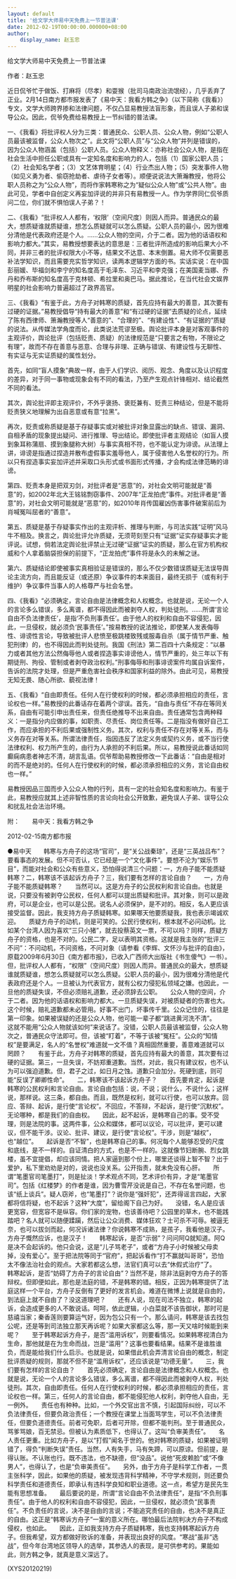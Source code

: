 ```yaml
---
layout: default
title: '给文学大师易中天免费上一节普法课'
date: 2012-02-19T00:00:00.000000+08:00
author:
    display_name: 赵玉忠
---
```


给文学大师易中天免费上一节普法课

作者：赵玉忠

近日侃爷忙于做饭、打麻将（尽孝）和耍猴（批司马南政治流氓经），几乎丢弃了正业。2月14日南方都市报发表了《易中天：我看方韩之争》（以下简称《我看》）专文，文学大师跨界掺和法律问题，不仅凸显易教授法盲形象，而且误人子弟和误导公众。因此，侃爷免费给易教授上一节纠错的普法课。

一、《我看》将批评权人分为三类：普通民众、公职人员、公众人物，例如“公职人员最该被监督，公众人物次之”。此文将“公职人员”与“公众人物”并列是错误的，因为公众人物涵盖（包括）公职人员。公众人物释义：亦称社会公众人物，是指在社会生活中担任公职或具有一定知名度和影响力的人，包括（1）国家公职人员；（2）社会知名学者；（3）文艺体育明星；（4）行业杰出人物；（5）突发事件人物（如见义勇为者、偷窃抢劫者、虐待子女者等）。顺便说说法大箫瀚教授，他将公职人员称之为“公众人物”，而将作家韩寒称之为“疑似公众人物”或“公共人物”。由此可见，学者中自创定义再妄加评说的并非只有易教授一人。作为学界同仁侃爷质问二位，你们就不惧怕误人子弟？！

二、《我看》“批评权人人都有，‘权限’（空间尺度）则因人而异。普通民众的最大，想质疑谁就质疑谁，想怎么质疑就可以怎么质疑。公职人员的最小，因为很难分清他是代表政府还是个人。……公众人物的空间，介于二者。因为他的话语权和影响力都大。”其实，易教授想要表达的意思是：三者批评所造成的影响后果大小不同，并非三者的批评权限大小不等，结果文不达意、本末倒置。易大师不仅需要恶补法学知识，而且需要充实哲学知识，读两本逻辑学方面的书。实话实说：在中国彭丽媛、毕福剑和李宁的知名度高于毛泽东、习近平和李克强；在美国麦当娜、乔丹和乔布斯的知名度高于克林顿、希拉里和奥巴马。据此推论，在当代社会文娱界明星的社会影响力普遍超过了政界高官。

三、《我看》“有鉴于此，方舟子对韩寒的质疑，首先应持有最大的善意，其次要有过硬的证据。”易教授倡导“持有最大的善意”和“有过硬的证据”去质疑的论点，延续了陈有西律师、箫瀚教授等人“善意的”、“合理的”、“有建设性”、“有证据的”质疑的说法。从传媒法学角度而论，此类说法荒谬至极。舆论批评本身是对客观事件的主观评价，舆论批评（包括贬责、质疑）的法律规范是“只要言之有物，不限论之有理”，故而不存在善意与恶意、合理与非理、正确与错误、有建设性与无聊性、有实证与无实证质疑的属性划分。

首先，如同“盲人摸象”典故一样，由于人们学识、阅历、观念、角度以及认识程度的差异，对于同一事物或现象会有不同的看法，乃至产生观点针锋相对、结论截然不同的看法。

其次，舆论批评即主观评价，不外乎褒扬、褒贬兼有、贬责三种结论，但是不能将贬责狭义地理解为出自恶意或有意“拉黑”。

再次，贬责或称质疑是基于存疑事实或对被批评对象显露出的缺点、错误、漏洞、自相矛盾的现象提出疑问、进行推理、导出结论。即使批评者主观结论（如盲人摸到象耳称蒲扇、摸到象腿称大树）与事实真相不符，也不能认定为诽谤。从法理上讲，诽谤是指通过捏造并散布虚假事实羞辱他人，属于侵害他人名誉权的行为。所以只有捏造事实妄加评述并采取口头形式或书面形式传播，才会构成法律范畴的诽谤。

第四、贬责本身是把双刃剑，对批评者是“恶意”的，对社会文明可能就是“善意”的，如2002年北大王铭铭剽窃事件、2007年“正龙拍虎”事件。对批评者是“善意”的，对社会文明可能就是“恶意”的，如2010年肖传国雇凶伤害事件破案前后为肖喊冤叫屈者的“善意”。

第五、质疑是基于存疑事实作出的主观评析、推理与判断，与司法实践“证明”风马牛不相及。换言之，舆论批评允许质疑，无须苛刻至只有“证据”证实存疑事实才能评说。试想，倘若法定舆论批评禁止无过硬“证据”证实的质疑，那么在官方机构权威和个人拿着脑袋担保的前提下，“正龙拍虎”事件将是永久的未解之谜。

第六、质疑结论即使被事实真相验证是错误的，那么不仅少数错误质疑无法误导舆论主流方向，而且能反证（或还原）争议事件的本来面目，最终无损于（或有利于维护）争议事件当事人的人格尊严与社会名誉。

四、《我看》“必须确定，言论自由是法律概念和人权概念。也就是说，无论一个人的言论多么错误，多么离谱，都不得因此而被剥夺人权，判处徒刑。……所谓‘言论自由不负法律责任’，是指‘不负刑事责任’。由于他人的权利和自由不容侵犯，因此，一旦侵权，就必须负‘民事责任’。”按易教授的说法推论，即使某人发表侮辱性、诽谤性言论，导致被批评人悲愤至极跳楼致残或服毒自杀（属于情节严重、触犯刑律）的，也不得因此而判处徒刑。我国《刑法》第二百四十六条规定：“以暴力或者其他方法公然侮辱他人或者捏造事实诽谤他人，情节严重的，处三年以下有期徒刑、拘役、管制或者剥夺政治权利。”刑事侮辱和刑事诽谤案件均属自诉案件，告诉的法院才处理，但是严重危害社会秩序和国家利益的除外。由此可见，易教授无知无畏、随心所欲、藐视法律！

五、《我看》“自由即责任。任何人在行使权利的时候，都必须承担相应的责任，言论权也一样。”易教授的此番话存在着两个谬误。首先，“自由与责任”不存在等同关系，自由有可能引申出责任来，但责任绝推导不出来自由。责任通常包含两种释义：一是指分内应做的事，如职责、尽责任、岗位责任等。二是指没有做好自己工作，而应承担的不利后果或强制性义务。其次，权利与责任不存在对等关系，而与义务存在对等关系。所谓法律责任，指因违反了法定义务或契约义务，或不当行使法律权利、权力所产生的，由行为人承担的不利后果。所以，易教授说此番话如同癫痫病患者神志不清，胡言乱语。侃爷帮助易教授修改一下此番话：“自由是相对的而不是绝对的。任何人在行使权利的时候，都必须承担相应的义务，言论自由权也一样。”

易教授因品三国而步入公众人物的行列，具有一定的社会知名度和影响力。有鉴于此，易教授应就其上述非智性质的言论向社会公开致歉，避免误人子弟、误导公众和扰乱社会法治环境。

附：　　易中天：我看方韩之争

2012-02-15南方都市报

●易中天　　韩寒与方舟子的这场“官司”，是“关公战秦琼”，还是“三英战吕布”？要看事态的发展。但不可否认，它已经是一个“文化事件”。要想不沦为“娱乐节目”，而能对社会和公众有些意义，恐怕得说清三个问题：一，方舟子能不能质疑韩寒？二，韩寒该不该起诉方舟子？三，我们要有怎样的言论自由？　　一，方舟子能不能质疑韩寒？　　当然可以。这是方舟子的公民权利和言论自由。也就是说，只要没有被剥夺公民权，任何人都可以提出质疑和批评。其对象，则可以是政府，可以是企业，也可以是公民。说名人必须保护，是不对的。相反，名人更应该接受监督。因此，我支持方舟子质疑韩寒。如果哪天他要质疑我，我也表示竭诚欢迎。　　质疑方舟子的动机，则是可笑的。公民行使权利，根本就不必问动机。比如某个台湾人因为喜欢“三只小猪”，就去投蔡英文一票，不可以吗？同样，质疑方舟子的资格，也是不对的。公民二字，足以表明其资格。这就是我主张的“批评三不问”：不问动机，不问资格，不问对象（请参看《李辉、文怀沙与批评的自由》，原载2009年6月30日《南方都市报》，已收入广西师大出版社《书生傻气》一书）。　　但，批评权人人都有，“权限”（空间尺度）则因人而异。普通民众的最大，想质疑谁就质疑谁，想怎么质疑就可以怎么质疑。公职人员的最小，因为很难分清他是代表政府还是个人。一旦被认为代表官方，就有公权力侵犯私领域之嫌。也因此，一旦他的质疑失误，不但必须赔礼道歉，还必须辞去公职。　　公众人物的空间，介于二者。因为他的话语权和影响力都大。一旦质疑失误，对被质疑者的伤害也大。这个时候，赔礼道歉都未必管用。好事不出门，坏事传千里。公众记住的，往往是第一印象。如果被误疑的还是公众人物，他可能一辈子都“跳进黄河洗不清”。　　这就不能用“公众人物就该如何”来说话了。没错，公职人员最该被监督，公众人物次之，普通民众守法即可。但，该被“盯着”，不等于该被“冤枉”。公众的“知情权”是要满足，名人的“名誉权”难道就一文不值？真相固然重要，善意难道就可以罔顾？　　有鉴于此，方舟子对韩寒的质疑，首先应持有最大的善意，其次要有过硬的证据。第三，一旦失误，不妨郑重道歉。当然，对此，我只有建议权，也不认为可以强迫道歉。但，君子之过，如日月之蚀。道歉只会加分。死硬到底，则可能“反误了卿卿性命”。　　二，韩寒该不该起诉方舟子？　　首先要肯定，起诉是韩寒的公民权利和言论自由。言论自由包括：说，不说；说什么，不说什么；这样说，那样说。这三条，都自由。而且，既然是权利，就可以行使，也可以放弃。回应、答辩、起诉，是行使“言论权”。不回应，不答辩，不起诉，是行使“沉默权”。无论哪种，都是我们的自由权。　　因此，起不起诉，是韩寒自己的事。受不受理，则是法院的事。这两件事，公众和媒体，都可以议论，可以批评，更可以建议，但不能干涉。议论、批评、建议，是行使“言论权”。干涉，则是“越权”，也“越位”。　　起诉是否“不智”，也是韩寒自己的事。何况每个人能够忍受的尺度和底线，是不一样的。自证清白的方式，也是不一样的。这就像节妇断腕、烈女跳楼，虽不宜提倡，却应该同情。把人家逼到那个份上，哪里还谈得上智不智？出于爱护，私下里劝劝是对的，说说也没关系。公开指责，就未免没有心肝。　　所谓“笔墨官司笔墨打”，则是扯淡！学术观点不同，艺术评价有异，才是“笔墨官司”。包括《红楼梦》的作者是谁，因为曹雪芹没说是自己，不存在名誉问题，也该“纸上谈兵”。疑人窃斧，也“笔墨打”？说你是“强奸犯”，还弄得谣言四起，大家都将信将疑，也不起诉？这种“大度”，留给阁下自己为好。　　没错，名人是应该更宽容，但宽容不是纵容。你们家的宠物，也该善待吧？公园里的草木，也不能践踏吧？名人就可以随便蹂躏，然后让公众消费、媒体狂欢？士可杀不可辱。被逼无奈，也可以拔剑而起，何况诉诸法律？你说韩寒不成熟，是孩子，我看他是汉子。方舟子慨然应诉，也是汉子！　　韩寒起诉，是否“示弱”？问问阿Q就知道。阿Q是决不会起诉的。他只会说，这是“儿子骂老子”，或者“方舟子小时候被父母卖掉，没有爱心”。至于把法院等同于“官府”，把起诉看作“打不赢就叫哥哥”，恐怕太不像法治社会的观点。大家若都这么想，法官们真可以去“休假式治疗”了。　　韩寒起诉，是否“妨碍了方舟子的言论自由”？当然不是，除非法庭剥夺方舟子的答辩权。但即便如此，那也是法庭的错，不是韩寒的错。相反，正因为韩寒提供了法庭这样一个平台，方舟子反倒有了更好的发言机会。难道在微博上说就是自由的，到法庭上就不自由了？没这道理吧？　　还有人说，现在司法不独立，韩寒的起诉，会造成更多的人不敢说话。呵呵，依此逻辑，小白菜就不该告御状，那时可是慈禧当家；秦香莲则要算运气好，因为包公只有一个。那么请问，韩寒是该去找包公呢，还是等到司法独立那天再诉呢？如果大家都这么等，那一天又啥时候能到来呢？　　至于韩寒起诉方舟子，是否“滥用诉权”，则要看情况。如果韩寒视清白为生命，那他就是在为生命而战，岂是“滥用”？这事也要看结果。结果不是谁胜谁负，而是能给我们什么启示。也就是说，如果借此机会弄清言论自由的概念，制定批评质疑的规则，那就不但不是“滥用诉权”，还应该说是“功德无量”。　　三，我们要有怎样的言论自由？　　首先必须确定，言论自由是法律概念和人权概念。也就是说，无论一个人的言论多么错误，多么离谱，都不得因此而被剥夺人权，判处徒刑。其次，自由即责任。任何人在行使权利的时候，都必须承担相应的责任，言论权也一样。第三，任何人的言论自由，都不能侵犯他人权利，剥夺他人自由，无一例外。　　责任也有种种。比如，一个外交官出言不慎，引起国际纠纷，可以不负法律责任，但要负政治责任；一个教授在课堂上当面骂学生，可以不负法律责任，但要负道德责任。前者可免职，后者可开除，但都不能判刑。至于普通民众，骂爹骂娘，百无禁忌。但被认为素质低下，也得认了。这叫“负审美责任”。　　名人责任更重。比如方舟子，是以“打假”闻名于世的。他对韩寒的质疑，如果被证明错了，得负“判断失误”责任。当然，人有失手，马有失蹄，可以原谅。但前提，是得认账。不认账也行。既不违法，也不缺德，但“没品”。说他“死皮赖脸”或“不像男人”，也得认了，也是“负审美责任”。　　另外，由于方舟子是科学工作者，一贯主张科学，因此，如果他的质疑，被发现违背科学精神，不守学术规则，则还要负科学责任和道德责任，即承认有违科学良知和职业道德。这一点，希望方是民先生能有思想准备。　　最后要说的是，所谓“言论自由不负法律责任”，是指“不负刑事责任”。由于他人的权利和自由不容侵犯，因此，一旦侵权，就必须负“民事责任”。不负责任的言说，决不是自由的言说；不能追究责任的自由，也决不是真正的自由。这正是“韩寒诉方舟子”一案的意义所在。哪怕最后法院判决方舟子不构成侵权，也如此。　　因此，正如我支持方舟子质疑韩寒，我也支持韩寒起诉方舟子。但我希望，双方都做好败诉的准备，并表现出良好的风度。“寒战”虽非“选战”，但今年台湾地区领导人的选举，其参选人的表现，是可供参考的。果能如此，则方韩之争，就真是意义深远了。

(XYS20120219)

